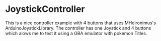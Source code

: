 # JoystickController

This is a nice controller example with 4 buttons that uses MHeironimus's ArduinoJoystickLibrary.
The controller has one Joystick and 4 buttons which alows me to test it using a GBA emulator with pokemon Titles.
